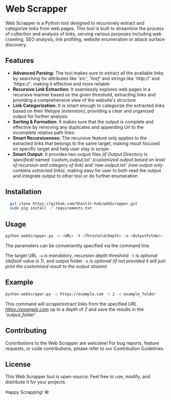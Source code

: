 
# Web Scrapper

Web Scrapper is a Python tool designed to recursively extract and categorize links from web pages. This tool is built to streamline the process of collection and analysis of links, serving various purposes including web crawling, SEO analysis, link profiling, website enumeration or attack surface discovery.



## Features

- **Advanced Parsing:** The tool makes sure to extract all the available links by searching for attributes like *'src'*, *'href'* and strings like *'http://'* and *'https://'*, making it effective and more reliable
- **Recursive Link Extraction:** It seamlessly explores web pages in a recursive manner based on the given threshold, extracting links and providing a comprehensive view of the website's structure
- **Link Categorization:** It is smart enough to categorize the extracted links based on their filetype *(extension)*, providing a clear and organized output for further analysis
- **Sorting & Formation:** It makes sure that the output is complete and effective by removing any duplicates and appending Url to the incomplete relative path links 
- **Smart Recursiveness:** The recursive feature only applies to the extracted links that belongs to the same target, making result focused on specific target and help user stay in scope
- **Smart Output:** It provides two output files *(if Output Directory is specified)* named *'custom_output.txt'* *(customized output based on level of recursion and category of link)* and *'raw-output.txt'* *(raw output only contains extracted links)*, making easy for user to both read the output and integrate output to other tool or do further enumeration



## Installation

```bash
  git clone https://github.com/Shatt3r-hub/webScrapper.git
  sudo pip install -r requirements.txt
```
    
## Usage

```bash
python webScrapper.py -u <URL> -t <Threshold/Depth> -o <OutputFolder>
```
The parameters can be conveniently specified via the command line.

The target URL `-u` *is mandatory*, recursion depth threshold `-t` *is optional (default value is 1)*, and output folder `-o` *is optional (if not provided it will just print the customised result to the output stream)*
## Example
```bash
python webScraper.py -u https://example.com -t 2 -o example_folder

```
This command will scrape/extract links from the specified URL *https://example.com* up to a depth of *2* and save the results in the *'output_folder'*

## Contributing

Contributions to the Web Scrapper are welcome! For bug reports, feature requests, or code contributions, please refer to our Contribution Guidelines.
## License

This Web Scrapper tool is open-source. Feel free to use, modify, and distribute it for your projects.

Happy Scrapping! 🕸️

